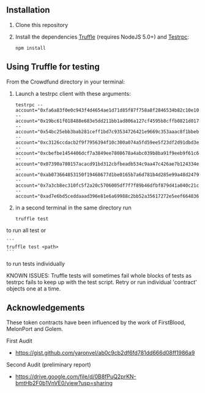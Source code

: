 ## Installation

1. Clone this repository

2. Install the dependencies [Truffle](https://github.com/ConsenSys/truffle) (requires NodeJS 5.0+) and [Testrpc](https://github.com/ethereumjs/testrpc):
    ```
    npm install
    ```

## Using Truffle for testing

From the Crowdfund directory in your terminal:

1. Launch a testrpc client with these arguments:
    ```
    testrpc --account="0xfa6a83f0e0c943f4d4654ae1d71d85f87f758a8f2846534b82c10e1070cf2e7a,1000000000000000000000000000000000000000000000"testrpc --account="0x19bc61f018488e683e5dd211bb1ad806a127cf4595b8cffb0821d017d4dee2bb,1000000000000000000000000000000000000000000000"testrpc --account="0x54bc25ebb3bab281ceff1bd7c93534726421e9669c353aaac8f1bbeb21be05c9,1000000000000000000000000000000000000000000000"testrpc --account="0xc3126ccdacb2f9f7956394f10c300a074a5fd59ee5f23df2d91dbd3e2510820e,1000000000000000000000000000000000000000000000"testrpc --account="0xcbefbe1454406dcf7a3849ee7808678a4abc039b8ba91f9eeb9f61c6ede803b4,1000000000000000000000000000000000000000000000"testrpc --account="0x07390a780157acacd91bd312cbfbeadb534c9aa47c426ae7b124334e5bbf3001,1000000000000000000000000000000000000000000000"testrpc --account="0xab073664853150f19468677d1be0165b7a6d781b4d285e99a48d24798b6001b0,1000000000000000000000000000000000000000000000"testrpc --account="0x7a3cb8ec310fc5f2a20c5706005df7f7f89b46dfbf879d41a040c21c61c21863,1000000000000000000000000000000000000000000000"testrpc --account="0xad7e6bd5ceddaaad396e81e6a69988c2bb52a35617272e5eef664836a7cf87d7,1000000000000000000000000000000000000000000000"

    ```

2. in a second terminal in the same directory run 
    ```
    truffle test
    ```

to run all test or

    ```
    truffle test <path>
    ```

to run tests individually
    

KNOWN ISSUES: Truffle tests will sometimes fail whole blocks of tests as testrpc fails to keep up with the test script. Retry or run individual 'contract' objects one at a time.

## Acknowledgements

These token contracts have been influenced by the work of FirstBlood, MelonPort and Golem.

First Audit
- https://gist.github.com/yaronvel/ab0c9cb2df6fd781dd666d08ff1986a9

Second Audit (preliminary report)
- https://drive.google.com/file/d/0B8fPuQ2prKN-bmtHb2F0b1VnVE0/view?usp=sharing
